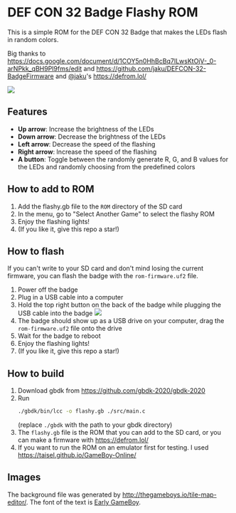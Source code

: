 # DEF CON 32 Badge Flashy ROM

This is a simple ROM for the DEF CON 32 Badge that makes the LEDs flash in random colors.

Big thanks to https://docs.google.com/document/d/1COY5n0HhBcBq7ILwsKtOjV-_0-arNPkk_qBH9PI9fms/edit and https://github.com/jaku/DEFCON-32-BadgeFirmware and [@jaku](https://github.com/jaku/DEFCON-32-BadgeFirmware)'s https://defrom.lol/

![](https://github.com/user-attachments/assets/e83193f0-fa00-4bd8-98d5-6ff2d827bf4a)

## Features

- **Up arrow**: Increase the brightness of the LEDs
- **Down arrow**: Decrease the brightness of the LEDs
- **Left arrow**: Decrease the speed of the flashing
- **Right arrow**: Increase the speed of the flashing
- **A button**: Toggle between the randomly generate R, G, and B values for the LEDs and randomly choosing from the predefined colors

## How to add to ROM

1. Add the flashy.gb file to the `ROM` directory of the SD card
2. In the menu, go to "Select Another Game" to select the flashy ROM
3. Enjoy the flashing lights!
4. (If you like it, give this repo a star!)

## How to flash

If you can't write to your SD card and don't mind losing the current firmware, you can flash the badge with the `rom-firmware.uf2` file.

1. Power off the badge
2. Plug in a USB cable into a computer
3. Hold the top right button on the back of the badge while plugging the USB cable into the badge
   ![](https://github.com/user-attachments/assets/441b5171-761d-4846-adae-64805828e640)
4. The badge should show up as a USB drive on your computer, drag the `rom-firmware.uf2` file onto the drive
5. Wait for the badge to reboot
6. Enjoy the flashing lights!
7. (If you like it, give this repo a star!)

## How to build

1. Download gbdk from https://github.com/gbdk-2020/gbdk-2020
2. Run
   ```bash
   ./gbdk/bin/lcc -o flashy.gb ./src/main.c
   ```
   (replace `./gbdk` with the path to your gbdk directory)
3. The `flashy.gb` file is the ROM that you can add to the SD card, or you can make a firmware with https://defrom.lol/
4. If you want to run the ROM on an emulator first for testing. I used https://taisel.github.io/GameBoy-Online/

## Images

The background file was generated by http://thegameboys.io/tile-map-editor/. The font of the text is [Early GameBoy](https://www.dafont.com/early-gameboy.font).
